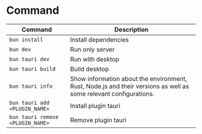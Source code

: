 # Command

| Command                          | Description                                                                                                       |
|----------------------------------|-------------------------------------------------------------------------------------------------------------------|
| `bun install`                    | Install dependencies                                                                                              |
| `bun dev`                        | Run only server                                                                                                   |
| `bun tauri dev`                  | Run with desktop                                                                                                  |
| `bun tauri build`                | Build desktop                                                                                                     |
| `bun tauri info`                 | Show information about the environment, Rust, Node.js and their versions as well as some relevant configurations. |
| `bun tauri add <PLUGIN_NAME>`    | Install plugin tauri                                                                                              |
| `bun tauri remove <PLUGIN_NAME>` | Remove plugin tauri                                                                                               |